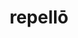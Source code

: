 ---
title: repellō
meaning: to drive away
ch: 5
pos: verb
secondppstem: repell
infend: ere
infhyph: -ere
conjugation: third
---